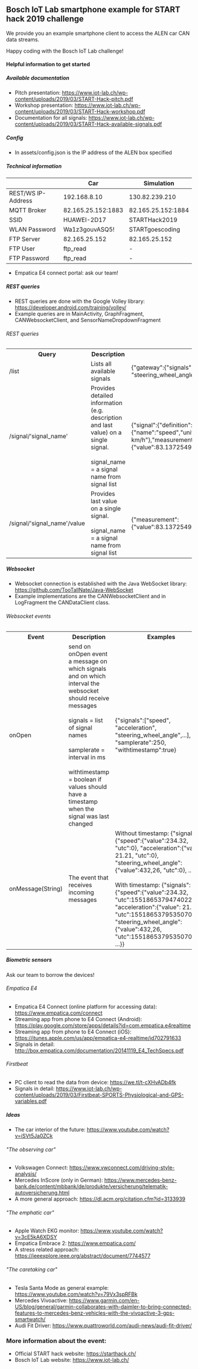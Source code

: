 ## Bosch IoT Lab smartphone example for START hack 2019 challenge

We provide you an example smartphone client to access the ALEN car CAN data streams.

Happy coding with the Bosch IoT Lab challenge!

#### Helpful information to get started

##### Available documentation
- Pitch presentation: https://www.iot-lab.ch/wp-content/uploads/2019/03/START-Hack-pitch.pdf
- Workshop presentation: https://www.iot-lab.ch/wp-content/uploads/2019/03/START-Hack-workshop.pdf
- Documentation for all signals: https://www.iot-lab.ch/wp-content/uploads/2019/03/START-Hack-available-signals.pdf

##### Config
- In assets/config.json is the IP address of the ALEN box specified

##### Technical information

|                    | Car                | Simulation               |
|--------------------|--------------------|--------------------------|
| REST/WS IP-Address | 192.168.8.10       | 130.82.239.210           |
| MQTT Broker        | 82.165.25.152:1883 | 82.165.25.152:1884       |
| SSID               | HUAWEI-2D17        | STARTHack2019 |
| WLAN Password      | Wa1z3gouvASQ5!     | STARTgoescoding     |
| FTP Server         | 82.165.25.152      | 82.165.25.152            |
| FTP User           | ftp_read           | -                 |
| FTP Password           | ftp_read    | -                 |
- Empatica E4 connect portal: ask our team!

##### REST queries
- REST queries are done with the Google Volley library: https://developer.android.com/training/volley/
- Example queries are in MainActivity, GraphFragment, CANWebsocketClient, and SensorNameDropdownFragment

###### REST queries
<table>
    <th>
        Query
    </th>
    <th>
        Description
    </th>
    <th>
        Examples
    </th>
    <tr>
        <td>
            /list
        </td>
        <td>
            Lists all available signals
        </td>
        <td>
            {"gateway":{"signals":["speed", "acceleration", "steering_wheel_angle",...]}}
        </td>
    </tr>
    <tr>
        <td>
            /signal/'signal_name'
        </td>
        <td>
            Provides detailed information (e.g. description and last value) on a single signal.<br \>
            <br \>
            signal_name = a signal name from signal list
        </td>
        <td>
            {"signal":{"definition":{"name":"speed","unit":"Unit_PerCent","description":"in km/h"},"measurement":{"value":83.13725490196077,"utc":1550761385086735000}}
        </td>
    </tr>
    <tr>
        <td>
            /signal/'signal_name'/value
        </td>
        <td>
            Provides last value on a single signal.<br \>
            <br \>
            signal_name = a signal name from signal list
        </td>
        <td>
            {"measurement":{"value":83.13725490196077,"utc":1550761385086735000}}
        </td>
    </tr>
</table>

##### Websocket
- Websocket connection is established with the Java WebSocket library: https://github.com/TooTallNate/Java-WebSocket
- Example implementations are the CANWebsocketClient and in LogFragment the CANDataClient class.

###### Websocket events
<table>
    <th>
        Event
    </th>
    <th>
        Description
    </th>
    <th>
        Examples
    </th>
    <tr>
        <td>
            onOpen
        </td>
        <td>
            send on onOpen event a message on which signals and on which interval the websocket should receive messages<br \>
            <br \>
            signals = list of signal names <br \>
            <br \>
            samplerate = interval in ms <br \>
            <br \>
            withtimestamp = boolean if values should have a timestamp when the signal was last changed
        </td>
        <td>
            {"signals":["speed", "acceleration", "steering_wheel_angle",...], "samplerate":250, "withtimestamp":true}
        </td>
    </tr>
    <tr>
        <td>
            onMessage(String)
        </td>
        <td>
            The event that receives incoming messages
        </td>
        <td>
            Without timestamp: {"signals": {"speed":{"value":234.32, "utc":0}, "acceleration":{"value": 21.21, "utc":0}, "steering_wheel_angle":{"value":432,26, "utc":0}, ...}}<br \>
            <br \>               
            With timestamp: {"signals": {"speed":{"value":234.32, "utc":1551865379474022000}, "acceleration":{"value": 21.21, "utc":1551865379535070000}, "steering_wheel_angle":{"value":432,26, "utc":1551865379535070000}, ...}}
        </td>
    </tr>
</table>

##### Biometric sensors
Ask our team to borrow the devices!
###### Empatica E4
- Empatica E4 Connect (online platform for accessing data): https://www.empatica.com/connect
- Streaming app from phone to E4 Connect (Android): https://play.google.com/store/apps/details?id=com.empatica.e4realtime
- Streaming app from phone to E4 Connect (iOS): https://itunes.apple.com/us/app/empatica-e4-realtime/id702791633
- Signals in detail: http://box.empatica.com/documentation/20141119_E4_TechSpecs.pdf
###### Firstbeat
- PC client to read the data from device: https://we.tl/t-cXHvADb4fk
- Signals in detail: https://www.iot-lab.ch/wp-content/uploads/2019/03/Firstbeat-SPORTS-Physiological-and-GPS-variables.pdf
##### Ideas
- The car interior of the future: https://www.youtube.com/watch?v=iSVt5Ja0ZCk
###### "The observing car"
- Volkswagen Connect: https://www.vwconnect.com/driving-style-analysis/
- Mercedes InScore (only in German): https://www.mercedes-benz-bank.de/content/mbbank/de/produkte/versicherung/telematik-autoversicherung.html
- A more general approach: https://dl.acm.org/citation.cfm?id=3133939
###### "The emphatic car"
- Apple Watch EKG monitor: https://www.youtube.com/watch?v=3cE5kA6XDSY
- Empatica Embrace 2: https://www.empatica.com/
- A stress related approach: https://ieeexplore.ieee.org/abstract/document/7744577
###### "The caretaking car"
- Tesla Santa Mode as general example: https://www.youtube.com/watch?v=79Vx3spRFBk
- Mercedes Vivoactive: https://www.garmin.com/en-US/blog/general/garmin-collaborates-with-daimler-to-bring-connected-features-to-mercedes-benz-vehicles-with-the-vivoactive-3-gps-smartwatch/
- Audi Fit Driver: https://www.quattroworld.com/audi-news/audi-fit-driver/

### More information about the event:
- Official START hack website: https://starthack.ch/
- Bosch IoT Lab website: https://www.iot-lab.ch/
